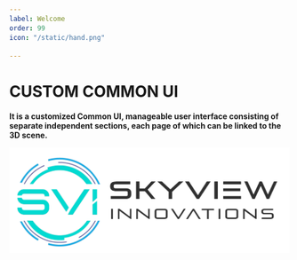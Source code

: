 ```yaml
---
label: Welcome
order: 99
icon: "/static/hand.png"

---
```


# CUSTOM COMMON UI

**It is a customized Common UI, manageable user interface consisting of separate independent sections, each page of which can be linked to the 3D scene.**


![](/static/skyview-gray.png)
 